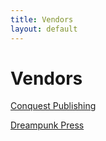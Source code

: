 ```yaml
---
title: Vendors
layout: default
---
```


# Vendors
[Conquest Publishing](https://conquestuniverse.com)

[Dreampunk Press](https://www.dreampunkpress.com)
